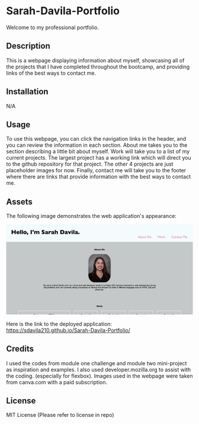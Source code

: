# Sarah-Davila-Portfolio
Welcome to my professional portfolio.

## Description

This is a webpage displaying information about myself, showcasing all of the projects that I have completed throughout the bootcamp, and providing links of the best ways to contact me. 

## Installation

N/A

## Usage

To use this webpage, you can click the navigation links in the header, and you can review the information in each section. About me takes you to the section describing a little bit about myself. Work will take you to a list of my current projects. The largest project has a working link which will direct you to the github repository for that project. The other 4 projects are just placeholder images for now. Finally, contact me will take you to the footer where there are links that provide information with the best ways to contact me.

## Assets

The following image demonstrates the web application's appearance:

![Horiseon Social Solution Services web application appearance](images/screenshot-portfolio.png)

Here is the link to the deployed application:
https://sdavila210.github.io/Sarah-Davila-Portfolio/

## Credits

I used the codes from module one challenge and module two mini-project as inspiration and examples. I also used developer.mozilla.org to assist with the coding. (especially for flexbox). Images used in the webpage were taken from canva.com with a paid subscription.

## License

MIT License (Please refer to license in repo)